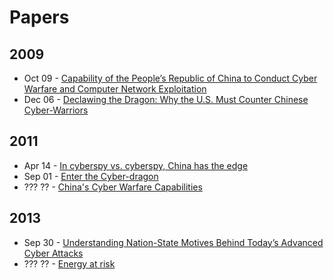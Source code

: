 # Papers

## 2009
* Oct 09 - [Capability of the People’s Republic of China to Conduct Cyber Warfare and Computer Network Exploitation](http://www2.gwu.edu/~nsarchiv/NSAEBB/NSAEBB424/docs/Cyber-030.pdf)
* Dec 06 - [Declawing the Dragon: Why the U.S. Must Counter Chinese Cyber-Warriors](handle.dtic.mil/100.2/ADA502899)

## 2011
* Apr 14 - [In cyberspy vs. cyberspy, China has the edge](http://www.reuters.com/article/2011/04/14/us-china-usa-cyberespionage-idUSTRE73D24220110414)
* Sep 01 - [Enter the Cyber-dragon](http://www.vanityfair.com/culture/features/2011/09/chinese-hacking-201109)
* ??? ?? - [China's Cyber Warfare Capabilities](http://www.securitychallenges.org.au/ArticlePDFs/vol7no2Ball.pdf)

## 2013
* Sep 30 - [ Understanding Nation-State Motives Behind  Today’s Advanced Cyber Attacks](http://www.fireeye.com/resources/pdfs/fireeye-wwc-report.pdf)
* ??? ?? - [Energy at risk](http://www.kpmg.com/Global/en/IssuesAndInsights/ArticlesPublications/Documents/energy-at-risk.pdf)
